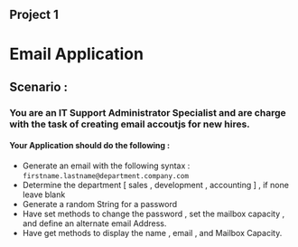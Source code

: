 ## Project 1

# Email Application 

## Scenario : 

### You are an IT Support Administrator Specialist and are charge with the task of creating email accoutjs for new hires.

#### Your Application should do the following :

- Generate an email with the following syntax : ` firstname.lastname@department.company.com `
- Determine the department [ sales , development , accounting ] , if none leave blank
- Generate a random String  for a password 
- Have set methods to change the password , set the mailbox capacity , and define an alternate email Address.
- Have get methods to display the name , email , and Mailbox Capacity.

